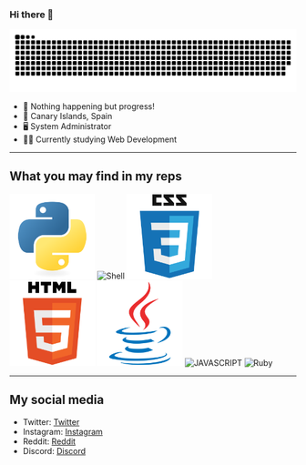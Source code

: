 ### Hi there 👋

![GitHub Snake](https://github.com/ElPayo/ElPayo/blob/output/github-contribution-grid-snake.svg)

+ 🚀 Nothing happening but progress!
+ 🌴 Canary Islands, Spain 
+ 🖥️ System Administrator
+ 🧑‍💻 Currently studying Web Development 

----
## What you may find in my reps

<img src="https://raw.githubusercontent.com/devicons/devicon/master/icons/python/python-original.svg" alt="Python" width=150px></img>
<img src="https://github.com/sdelquin/pro/raw/main/ut0/images/bash.png" alt="Shell" width=150px></img>
<img src="https://raw.githubusercontent.com/devicons/devicon/master/icons/css3/css3-original-wordmark.svg" alt="CSS" width=150px></img>
<img src="https://raw.githubusercontent.com/devicons/devicon/master/icons/html5/html5-original-wordmark.svg" alt="HTML5" width=150px></img>
<img src="https://raw.githubusercontent.com/devicons/devicon/master/icons/java/java-original.svg" alt="JAVA" width=150px></img>
<img src="https://cdn.iconscout.com/icon/free/png-128/javascript-3629449-3031512.png" alt="JAVASCRIPT" width=150px></img>
<img src="https://upload.wikimedia.org/wikipedia/commons/thumb/7/73/Ruby_logo.svg/1200px-Ruby_logo.svg.png" alt="Ruby" width=150px></img>

----
## My social media

+ Twitter: [Twitter](https://twitter.com/El_Payo_)
+ Instagram: [Instagram](https://www.instagram.com/el__payo__/)
+ Reddit: [Reddit](https://www.reddit.com/user/pay1sus)
+ Discord: [Discord](https://discord.com/users/501468024281366528)
